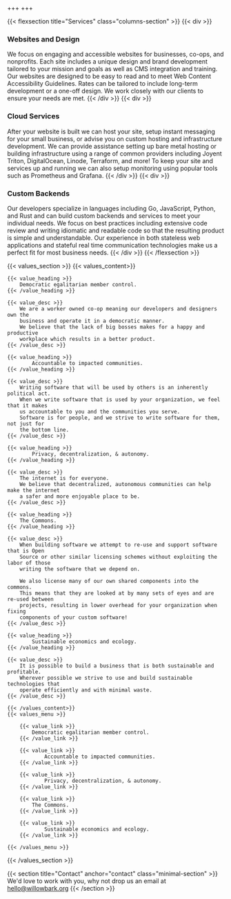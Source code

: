 +++
+++

{{< flexsection title="Services" class="columns-section" >}}
{{< div >}}

### Websites and Design

We focus on engaging and accessible websites for businesses, co-ops, and
nonprofits.
Each site includes a unique design and brand development tailored to your
mission and goals as well as CMS integration and training.
Our websites are designed to be easy to read and to meet Web Content
Accessibility Guidelines.
Rates can be tailored to include long-term development or a one-off design.
We work closely with our clients to ensure your needs are met.
{{< /div >}}
{{< div >}}

### Cloud Services

After your website is built we can host your site, setup instant messaging for
your small business, or advise you on custom hosting and infrastructure
development.
We can provide assistance setting up bare metal hosting or building
infrastructure using a range of common providers including Joyent Triton,
DigitalOcean, Linode, Terraform, and more!
To keep your site and services up and running we can also setup monitoring using
popular tools such as Prometheus and Grafana.
{{< /div >}}
{{< div >}}

### Custom Backends

Our developers specialize in languages including Go, JavaScript, Python, and
Rust and can build custom backends and services to meet your individual needs.
We focus on best practices including extensive code review and writing idiomatic
and readable code so that the resulting product is simple and understandable.
Our experience in both stateless web applications and stateful real time
communication technologies make us a perfect fit for most business needs.
{{< /div >}}
{{< /flexsection >}}

{{< values_section >}}
    {{< values_content>}}

    {{< value_heading >}}
        Democratic egalitarian member control.
    {{< /value_heading >}}

    {{< value_desc >}}
        We are a worker owned co-op meaning our developers and designers own the
        business and operate it in a democratic manner.
        We believe that the lack of big bosses makes for a happy and productive
        workplace which results in a better product.
    {{< /value_desc >}}

    {{< value_heading >}}
            Accountable to impacted communities.
    {{< /value_heading >}}

    {{< value_desc >}}
        Writing software that will be used by others is an inherently political act.
        When we write software that is used by your organization, we feel that it makes
        us accountable to you and the communities you serve.
        Software is for people, and we strive to write software for them, not just for
        the bottom line.
    {{< /value_desc >}}

    {{< value_heading >}}
            Privacy, decentralization, & autonomy.
    {{< /value_heading >}}

    {{< value_desc >}}
        The internet is for everyone.
        We believe that decentralized, autonomous communities can help make the internet
        a safer and more enjoyable place to be.
    {{< /value_desc >}}

    {{< value_heading >}}
        The Commons.
    {{< /value_heading >}}

    {{< value_desc >}}
        When building software we attempt to re-use and support software that is Open
        Source or other similar licensing schemes without exploiting the labor of those
        writing the software that we depend on.

        We also license many of our own shared components into the commons.
        This means that they are looked at by many sets of eyes and are re-used between
        projects, resulting in lower overhead for your organization when fixing
        components of your custom software!
    {{< /value_desc >}}

    {{< value_heading >}}
            Sustainable economics and ecology.
    {{< /value_heading >}}

    {{< value_desc >}}
        It is possible to build a business that is both sustainable and profitable.
        Wherever possible we strive to use and build sustainable technologies that
        operate efficiently and with minimal waste.
    {{< /value_desc >}}

    {{< /values_content>}}
    {{< values_menu >}}

        {{< value_link >}}
            Democratic egalitarian member control.
        {{< /value_link >}}

        {{< value_link >}}
                Accountable to impacted communities.
        {{< /value_link >}}

        {{< value_link >}}
                Privacy, decentralization, & autonomy.
        {{< /value_link >}}

        {{< value_link >}}
            The Commons.
        {{< /value_link >}}

        {{< value_link >}}
                Sustainable economics and ecology.
        {{< /value_link >}}

    {{< /values_menu >}}

{{< /values_section >}}

{{< section title="Contact" anchor="contact" class="minimal-section" >}}
We'd love to work with you, why not drop us an email at [hello@willowbark.org](mailto:hello@willowbark.org)
{{< /section >}}
